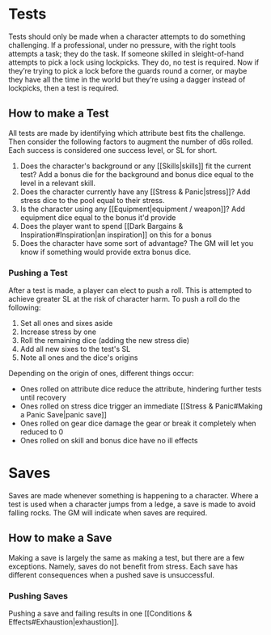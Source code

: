 # Tests
Tests should only be made when a character attempts to do something challenging. If a professional, under no pressure, with the right tools attempts a task; they do the task. If someone skilled in sleight-of-hand attempts to pick a lock using lockpicks. They do, no test is required. Now if they’re trying to pick a lock before the guards round a corner, or maybe they have all the time in the world but they’re using a dagger instead of lockpicks, then a test is required. 
## How to make a Test
All tests are made by identifying which attribute best fits the challenge. Then consider the following factors to augment the number of d6s rolled. Each success is considered one success level, or SL for short.
1. Does the character's background or any [[Skills|skills]] fit the current test? Add a bonus die for the background and bonus dice equal to the level in a relevant skill.
2. Does the character currently have any [[Stress & Panic|stress]]? Add stress dice to the pool equal to their stress.
3. Is the character using any [[Equipment|equipment / weapon]]? Add equipment dice equal to the bonus it'd provide
4. Does the player want to spend [[Dark Bargains & Inspiration#Inspiration|an inspiration]] on this for a bonus
5. Does the character have some sort of advantage? The GM will let you know if something would provide extra bonus dice.
### Pushing a Test
After a test is made, a player can elect to push a roll. This is attempted to achieve greater SL at the risk of character harm. To push a roll do the following:
1. Set all ones and sixes aside
2. Increase stress by one
3. Roll the remaining dice (adding the new stress die)
4. Add all new sixes to the test's SL
5. Note all ones and the dice's origins

Depending on the origin of ones, different things occur:
+ Ones rolled on attribute dice reduce the attribute, hindering further tests until recovery
+ Ones rolled on stress dice trigger an immediate [[Stress & Panic#Making a Panic Save|panic save]]
+ Ones rolled on gear dice damage the gear or break it completely when reduced to 0
+ Ones rolled on skill and bonus dice have no ill effects
# Saves
Saves are made whenever something is happening to a character. Where a test is used when a character jumps from a ledge, a save is made to avoid falling rocks. The GM will indicate when saves are required. 
## How to make a Save
Making a save is largely the same as making a test, but there are a few exceptions. Namely, saves do not benefit from stress. Each save has different consequences when a pushed save is unsuccessful.
### Pushing Saves
Pushing a save and failing results in one [[Conditions & Effects#Exhaustion|exhaustion]].
